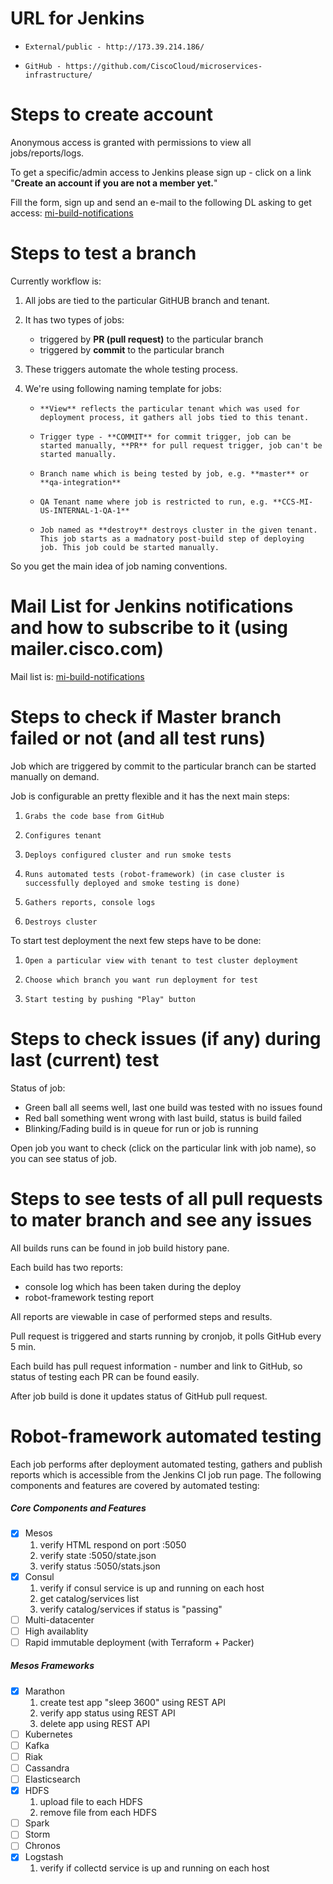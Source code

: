 # URL for Jenkins

-     External/public - http://173.39.214.186/
-     GitHub - https://github.com/CiscoCloud/microservices-infrastructure/

# Steps to create account

Anonymous access is granted with permissions to view all jobs/reports/logs.

To get a specific/admin access to Jenkins please sign up - click on a link "**Create an account if you are not a member yet.**"

Fill the form, sign up and send an e-mail to the following DL asking to get access: [mi-build-notifications](mi-build-notifications@external.cisco.com)

# Steps to test a branch

Currently workflow is:

1. All jobs are tied to the particular GitHUB branch and tenant.
2. It has two types of jobs:

    - triggered by **PR (pull request)** to the particular branch
    - triggered by **commit** to the particular branch

3. These triggers automate the whole testing process.
4. We're using following naming template for jobs:

    -     **View** reflects the particular tenant which was used for deployment process, it gathers all jobs tied to this tenant.
    -     Trigger type - **COMMIT** for commit trigger, job can be started manually, **PR** for pull request trigger, job can't be started manually.
    -     Branch name which is being tested by job, e.g. **master** or **qa-integration**
    -     QA Tenant name where job is restricted to run, e.g. **CCS-MI-US-INTERNAL-1-QA-1**
    -     Job named as **destroy** destroys cluster in the given tenant. This job starts as a madnatory post-build step of deploying job. This job could be started manually.

So you get the main idea of job naming conventions.

# Mail List for Jenkins notifications and how to subscribe to it (using mailer.cisco.com) 

Mail list is:  [mi-build-notifications](mi-build-notifications@external.cisco.com)

# Steps to check if Master branch failed or not (and all test runs)

Job which are triggered by commit to the particular branch can be started manually on demand.

Job is configurable an pretty flexible and it has the next main steps:

1.     Grabs the code base from GitHub
2.     Configures tenant
3.     Deploys configured cluster and run smoke tests
4.     Runs automated tests (robot-framework) (in case cluster is successfully deployed and smoke testing is done)
5.     Gathers reports, console logs
6.     Destroys cluster

To start test deployment the next few steps have to be done:

1.     Open a particular view with tenant to test cluster deployment
2.     Choose which branch you want run deployment for test
3.     Start testing by pushing "Play" button

# Steps to check issues (if any) during last (current) test

Status of job:

- Green ball all seems well, last one build was tested with no issues found
- Red ball something went wrong with last build, status is build failed
- Blinking/Fading build is in queue for run or job is running

Open job you want to check (click on the particular link with job name), so you can see status of job.

# Steps to see tests of all pull requests to mater branch and see any issues

All builds runs can be found in job build history pane.

Each build has two reports:

- console log which has been taken during the deploy
- robot-framework testing report

All reports are viewable in case of performed steps and results.

Pull request is triggered and starts running by cronjob, it polls GitHub every 5 min.

Each build has pull request information - number and link to GitHub, so status of testing each PR can be found easily.

After job build is done it updates status of GitHub pull request.

# Robot-framework automated testing

Each job performs after deployment automated testing, gathers and publish reports which is accessible from the Jenkins CI job run page.
The following components and features are covered by automated testing:

##### Core Components and Features

- [x] Mesos
	1. verify HTML respond on port :5050
	2. verify state :5050/state.json
	3. verify status :5050/stats.json
- [x] Consul
	1. verify if consul service is up and running on each host
	2. get catalog/services list
	3. verify catalog/services if status is "passing"  
- [ ] Multi-datacenter
- [ ] High availablity
- [ ] Rapid immutable deployment (with Terraform + Packer)

##### Mesos Frameworks

- [x] Marathon
	1. create test app "sleep 3600" using REST API
	2. verify app status using REST API
	3. delete app using REST API
- [ ] Kubernetes
- [ ] Kafka
- [ ] Riak
- [ ] Cassandra
- [ ] Elasticsearch
- [x] HDFS
	1. upload file to each HDFS
	2. remove file from each HDFS
- [ ] Spark
- [ ] Storm
- [ ] Chronos
- [x] Logstash
	1. verify if collectd service is up and running on each host

